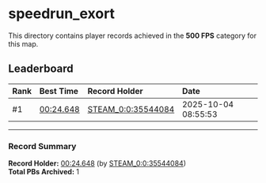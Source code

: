 # speedrun_exort

This directory contains player records achieved in the **500 FPS** category for this map.

## Leaderboard

| Rank | Best Time | Record Holder | Date                |
| :--- | :-------- | :------------ | :------------------ |
| #1   | [00:24.648](./00024648_STEAM_0_0_35544084_20251004-085553.zip) | [STEAM_0:0:35544084](https://speedrun16.com/profile/STEAM_0:0:35544084)   | 2025-10-04 08:55:53 |

---

### Record Summary
**Record Holder:** [00:24.648](./00024648_STEAM_0_0_35544084_20251004-085553.zip) (by [STEAM_0:0:35544084](https://speedrun16.com/profile/STEAM_0:0:35544084))  
**Total PBs Archived:** 1